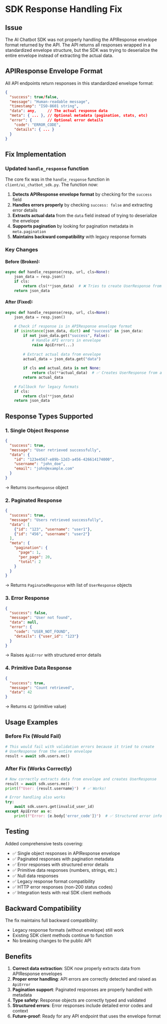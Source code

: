 # SDK Response Handling Fix

## Issue
The AI Chatbot SDK was not properly handling the APIResponse envelope format returned by the API. The API returns all responses wrapped in a standardized envelope structure, but the SDK was trying to deserialize the entire envelope instead of extracting the actual data.

## APIResponse Envelope Format
All API endpoints return responses in this standardized envelope format:

```json
{
  "success": true/false,
  "message": "Human-readable message",
  "timestamp": "ISO-8601 string", 
  "data": any,     // The actual response data
  "meta": { ... }, // Optional metadata (pagination, stats, etc)
  "error": {       // Optional error details
    "code": "ERROR_CODE",
    "details": { ... }
  }
}
```

## Fix Implementation

### Updated `handle_response` function
The core fix was in the `handle_response` function in `client/ai_chatbot_sdk.py`. The function now:

1. **Detects APIResponse envelope format** by checking for the `success` field
2. **Handles errors properly** by checking `success: false` and extracting error details
3. **Extracts actual data** from the `data` field instead of trying to deserialize the envelope
4. **Supports pagination** by looking for pagination metadata in `meta.pagination`
5. **Maintains backward compatibility** with legacy response formats

### Key Changes

#### Before (Broken):
```python
async def handle_response(resp, url, cls=None):
    json_data = resp.json()
    if cls:
        return cls(**json_data)  # ❌ Tries to create UserResponse from entire envelope
    return json_data
```

#### After (Fixed):
```python
async def handle_response(resp, url, cls=None):
    json_data = resp.json()
    
    # Check if response is in APIResponse envelope format
    if isinstance(json_data, dict) and "success" in json_data:
        if not json_data.get("success", False):
            # Handle API errors in envelope
            raise ApiError(...)
        
        # Extract actual data from envelope
        actual_data = json_data.get("data")
        
        if cls and actual_data is not None:
            return cls(**actual_data)  # ✅ Creates UserResponse from actual data
        return actual_data
    
    # Fallback for legacy formats
    if cls:
        return cls(**json_data)
    return json_data
```

## Response Types Supported

### 1. Single Object Response
```json
{
  "success": true,
  "message": "User retrieved successfully",
  "data": {
    "id": "123e4567-e89b-12d3-a456-426614174000",
    "username": "john_doe",
    "email": "john@example.com"
  }
}
```
→ Returns `UserResponse` object

### 2. Paginated Response
```json
{
  "success": true,
  "message": "Users retrieved successfully", 
  "data": [
    {"id": "123", "username": "user1"},
    {"id": "456", "username": "user2"}
  ],
  "meta": {
    "pagination": {
      "page": 1,
      "per_page": 20,
      "total": 2
    }
  }
}
```
→ Returns `PaginatedResponse` with list of `UserResponse` objects

### 3. Error Response
```json
{
  "success": false,
  "message": "User not found",
  "data": null,
  "error": {
    "code": "USER_NOT_FOUND",
    "details": {"user_id": "123"}
  }
}
```
→ Raises `ApiError` with structured error details

### 4. Primitive Data Response
```json
{
  "success": true,
  "message": "Count retrieved",
  "data": 42
}
```
→ Returns `42` (primitive value)

## Usage Examples

### Before Fix (Would Fail)
```python
# This would fail with validation errors because it tried to create
# UserResponse from the entire envelope
result = await sdk.users.me()
```

### After Fix (Works Correctly)
```python
# Now correctly extracts data from envelope and creates UserResponse
result = await sdk.users.me()
print(f"User: {result.username}")  # ✅ Works!

# Error handling also works
try:
    await sdk.users.get(invalid_user_id)
except ApiError as e:
    print(f"Error: {e.body['error_code']}")  # ✅ Structured error info
```

## Testing
Added comprehensive tests covering:
- ✅ Single object responses in APIResponse envelope
- ✅ Paginated responses with pagination metadata
- ✅ Error responses with structured error details
- ✅ Primitive data responses (numbers, strings, etc.)
- ✅ Null data responses
- ✅ Legacy response format compatibility
- ✅ HTTP error responses (non-200 status codes)
- ✅ Integration tests with real SDK client methods

## Backward Compatibility
The fix maintains full backward compatibility:
- Legacy response formats (without envelope) still work
- Existing SDK client methods continue to function
- No breaking changes to the public API

## Benefits
1. **Correct data extraction**: SDK now properly extracts data from APIResponse envelopes
2. **Proper error handling**: API errors are correctly detected and raised as `ApiError`
3. **Pagination support**: Paginated responses are properly handled with metadata
4. **Type safety**: Response objects are correctly typed and validated
5. **Structured errors**: Error responses include detailed error codes and context
6. **Future-proof**: Ready for any API endpoint that uses the envelope format